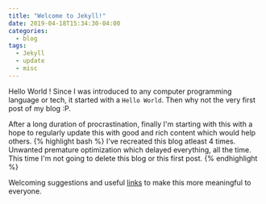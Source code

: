 ```yaml
---
title: "Welcome to Jekyll!"
date: 2019-04-18T15:34:30-04:00
categories:
  - blog
tags:
  - Jekyll
  - update
  - misc
---
```


Hello World !
  Since I was introduced to any computer programming language or tech, it started with a `Hello World`. Then why not the very first post of my blog :P.

After a long duration of procrastination, finally I'm starting with this with a hope to regularly update this with good and rich content which would help others.
{% highlight bash %}
I've recreated this blog atleast 4 times. Unwanted premature optimization which delayed everything, all the time.
This time I'm not going to delete this blog or this first post.
{% endhighlight %}

Welcoming suggestions and useful [links](http://coffeewithbytes.com) to make this more meaningful to everyone.
